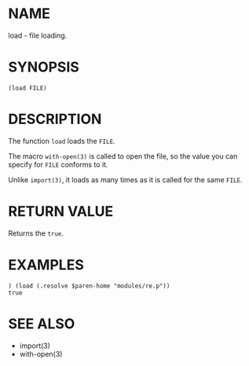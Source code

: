 # NAME
load - file loading.

# SYNOPSIS

    (load FILE)

# DESCRIPTION
The function `load` loads the `FILE`.

The macro `with-open(3)` is called to open the file, so the value you can specify for `FILE` conforms to it.

Unlike `import(3)`, it loads as many times as it is called for the same `FILE`.

# RETURN VALUE
Returns the `true`.

# EXAMPLES

    ) (load (.resolve $paren-home "modules/re.p"))
    true

# SEE ALSO
- import(3)
- with-open(3)
